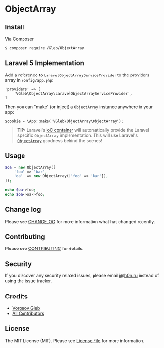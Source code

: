 # ObjectArray

## Install

Via Composer

``` bash
$ composer require VGleb/ObjectArray
```

## Laravel 5 Implementation

Add a reference to `LaravelObjectArrayServiceProvider` to the providers array in `config/app.php`:

    'providers' => [
        'VGleb\ObjectArray\LaravelObjectArrayServiceProvider',
    ]

Then you can "make" (or inject) a `ObjectArray` instance anywhere in your app:

    $cookie = \App::make('VGleb\ObjectArray\ObjectArray');


> **TIP:** Laravel's [IoC container](http://laravel.com/docs/5.0/container) will automatically provide the Laravel specific `ObjectArray` implementation. This will use Laravel's [`ObjectArray`](http://laravel.com/docs/5.0/requests) goodness behind the scenes!


## Usage

``` php
$oa = new ObjectArray([
    'foo' => 'bar',
    'oa'  => new ObjectArray(['foo' => 'bar']),
]);

echo $oa->foo;
echo $oa->oa->foo;

```

## Change log

Please see [CHANGELOG](CHANGELOG.md) for more information what has changed recently.

## Contributing

Please see [CONTRIBUTING](CONTRIBUTING.md) for details.

## Security

If you discover any security related issues, please email i@h0n.ru instead of using the issue tracker.

## Credits

- [Voronov Gleb](https://github.com/VGleb)
- [All Contributors](../../contributors)

## License

The MIT License (MIT). Please see [License File](LICENSE.md) for more information.
